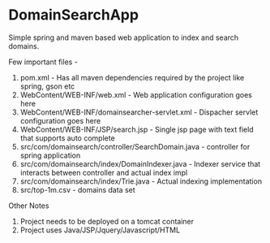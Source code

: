 # DomainSearchApp
Simple spring and maven based web application to index and search domains.

Few important files -
1. pom.xml - Has all maven dependencies required by the project like spring, gson etc
2. WebContent/WEB-INF/web.xml - Web application configuration goes here
3. WebContent/WEB-INF/domainsearcher-servlet.xml - Dispacher servlet configuration goes here
4. WebContent/WEB-INF/JSP/search.jsp - Single jsp page with text field that supports auto complete
5. src/com/domainsearch/controller/SearchDomain.java - controller for spring application
6. src/com/domainsearch/index/DomainIndexer.java - Indexer service that interacts between controller and actual index impl
7. src/com/domainsearch/index/Trie.java - Actual indexing implementation
8. src/top-1m.csv - domains data set


Other Notes
1. Project needs to be deployed on a tomcat container
2. Project uses Java/JSP/Jquery/Javascript/HTML 




